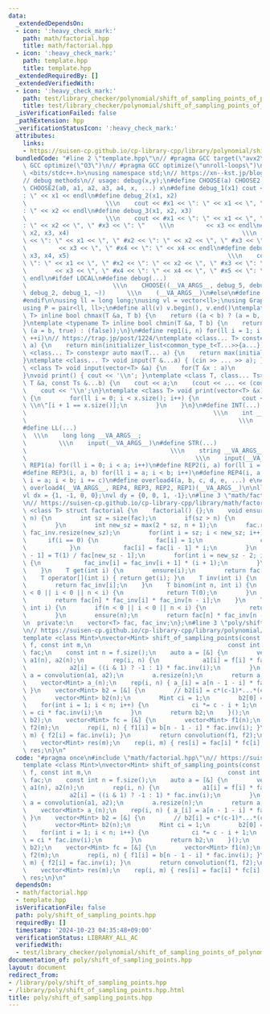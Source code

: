 ```yaml
---
data:
  _extendedDependsOn:
  - icon: ':heavy_check_mark:'
    path: math/factorial.hpp
    title: math/factorial.hpp
  - icon: ':heavy_check_mark:'
    path: template.hpp
    title: template.hpp
  _extendedRequiredBy: []
  _extendedVerifiedWith:
  - icon: ':heavy_check_mark:'
    path: test/library_checker/polynomial/shift_of_sampling_points_of_polynomial.test.cpp
    title: test/library_checker/polynomial/shift_of_sampling_points_of_polynomial.test.cpp
  _isVerificationFailed: false
  _pathExtension: hpp
  _verificationStatusIcon: ':heavy_check_mark:'
  attributes:
    links:
    - https://suisen-cp.github.io/cp-library-cpp/library/polynomial/shift_of_sampling_points.hpp
  bundledCode: "#line 2 \"template.hpp\"\n// #pragma GCC target(\"avx2\")\n// #pragma\
    \ GCC optimize(\"O3\")\n// #pragma GCC optimize(\"unroll-loops\")\n\n#include\
    \ <bits/stdc++.h>\nusing namespace std;\n// https://xn--kst.jp/blog/2019/08/29/cpp-comp/\n\
    // debug methods\n// usage: debug(x,y);\n#define CHOOSE(a) CHOOSE2 a\n#define\
    \ CHOOSE2(a0, a1, a2, a3, a4, x, ...) x\n#define debug_1(x1) cout << #x1 << \"\
    : \" << x1 << endl\n#define debug_2(x1, x2)                                  \
    \                      \\\n    cout << #x1 << \": \" << x1 << \", \" #x2 << \"\
    : \" << x2 << endl\n#define debug_3(x1, x2, x3)                              \
    \                      \\\n    cout << #x1 << \": \" << x1 << \", \" #x2 << \"\
    : \" << x2 << \", \" #x3 << \": \"    \\\n         << x3 << endl\n#define debug_4(x1,\
    \ x2, x3, x4)                                                \\\n    cout << #x1\
    \ << \": \" << x1 << \", \" #x2 << \": \" << x2 << \", \" #x3 << \": \"    \\\n\
    \         << x3 << \", \" #x4 << \": \" << x4 << endl\n#define debug_5(x1, x2,\
    \ x3, x4, x5)                                            \\\n    cout << #x1 <<\
    \ \": \" << x1 << \", \" #x2 << \": \" << x2 << \", \" #x3 << \": \"    \\\n \
    \        << x3 << \", \" #x4 << \": \" << x4 << \", \" #x5 << \": \" << x5 <<\
    \ endl\n#ifdef LOCAL\n#define debug(...)                                     \
    \                        \\\n    CHOOSE((__VA_ARGS__, debug_5, debug_4, debug_3,\
    \ debug_2, debug_1, ~))      \\\n    (__VA_ARGS__)\n#else\n#define debug(...)\n\
    #endif\n\nusing ll = long long;\nusing vl = vector<ll>;\nusing Graph = vector<vector<ll>>;\n\
    using P = pair<ll, ll>;\n#define all(v) v.begin(), v.end()\ntemplate <typename\
    \ T> inline bool chmax(T &a, T b) {\n    return ((a < b) ? (a = b, true) : (false));\n\
    }\ntemplate <typename T> inline bool chmin(T &a, T b) {\n    return ((a > b) ?\
    \ (a = b, true) : (false));\n}\n#define rep1(i, n) for(ll i = 1; i <= ((ll)n);\
    \ ++i)\n// https://trap.jp/post/1224/\ntemplate <class... T> constexpr auto min(T...\
    \ a) {\n    return min(initializer_list<common_type_t<T...>>{a...});\n}\ntemplate\
    \ <class... T> constexpr auto max(T... a) {\n    return max(initializer_list<common_type_t<T...>>{a...});\n\
    }\ntemplate <class... T> void input(T &...a) { (cin >> ... >> a); }\ntemplate\
    \ <class T> void input(vector<T> &a) {\n    for(T &x : a)\n        cin >> x;\n\
    }\nvoid print() { cout << '\\n'; }\ntemplate <class T, class... Ts> void print(const\
    \ T &a, const Ts &...b) {\n    cout << a;\n    (cout << ... << (cout << ' ', b));\n\
    \    cout << '\\n';\n}\ntemplate <class T> void print(vector<T> &x) {\n    if(x.size())\
    \ {\n        for(ll i = 0; i < x.size(); i++) {\n            cout << x[i] << \"\
    \ \\n\"[i + 1 == x.size()];\n        }\n    }\n}\n#define INT(...)           \
    \                                                    \\\n    int __VA_ARGS__;\
    \                                                           \\\n    input(__VA_ARGS__)\n\
    #define LL(...)                                                              \
    \  \\\n    long long __VA_ARGS__;                                            \
    \         \\\n    input(__VA_ARGS__)\n#define STR(...)                       \
    \                                        \\\n    string __VA_ARGS__;         \
    \                                               \\\n    input(__VA_ARGS__)\n#define\
    \ REP1(a) for(ll i = 0; i < a; i++)\n#define REP2(i, a) for(ll i = 0; i < a; i++)\n\
    #define REP3(i, a, b) for(ll i = a; i < b; i++)\n#define REP4(i, a, b, c) for(ll\
    \ i = a; i < b; i += c)\n#define overload4(a, b, c, d, e, ...) e\n#define rep(...)\
    \ overload4(__VA_ARGS__, REP4, REP3, REP2, REP1)(__VA_ARGS__)\n\nll inf = 3e18;\n\
    vl dx = {1, -1, 0, 0};\nvl dy = {0, 0, 1, -1};\n#line 3 \"math/factorial.hpp\"\
    \n// https://suisen-cp.github.io/cp-library-cpp/library/math/factorial.hpp\ntemplate\
    \ <class T> struct factorial {\n    factorial() {};\n    void ensure(const int\
    \ n) {\n        int sz = size(fac);\n        if(sz > n) {\n            return;\n\
    \        }\n        int new_sz = max(2 * sz, n + 1);\n        fac.resize(new_sz),\
    \ fac_inv.resize(new_sz);\n        for(int i = sz; i < new_sz; i++) {\n      \
    \      if(i == 0) {\n                fac[i] = 1;\n                continue;\n\
    \            }\n            fac[i] = fac[i - 1] * i;\n        }\n        fac_inv[new_sz\
    \ - 1] = T(1) / fac[new_sz - 1];\n        for(int i = new_sz - 2; i >= sz; i--)\
    \ {\n            fac_inv[i] = fac_inv[i + 1] * (i + 1);\n        }\n        return;\n\
    \    }\n    T get(int i) {\n        ensure(i);\n        return fac[i];\n    }\n\
    \    T operator[](int i) { return get(i); }\n    T inv(int i) {\n        ensure(i);\n\
    \        return fac_inv[i];\n    }\n    T binom(int n, int i) {\n        if(n\
    \ < 0 || i < 0 || n < i) {\n            return T(0);\n        }\n        ensure(n);\n\
    \        return fac[n] * fac_inv[i] * fac_inv[n - i];\n    }\n    T perm(int n,\
    \ int i) {\n        if(n < 0 || i < 0 || n < i) {\n            return T(0);\n\
    \        }\n        ensure(n);\n        return fac[n] * fac_inv[n - i];\n    }\n\
    \n  private:\n    vector<T> fac, fac_inv;\n};\n#line 3 \"poly/shift_of_sampling_points.hpp\"\
    \n// https://suisen-cp.github.io/cp-library-cpp/library/polynomial/shift_of_sampling_points.hpp\n\
    template <class Mint>\nvector<Mint> shift_of_sampling_points(const vector<Mint>\
    \ f, const int m,\n                                      const int c) {\n    factorial<Mint>\
    \ fac;\n    const int n = f.size();\n    auto a = [&] {\n        vector<Mint>\
    \ a1(n), a2(n);\n        rep(i, n) {\n            a1[i] = f[i] * fac.inv(i);\n\
    \            a2[i] = ((i & 1) ? -1 : 1) * fac.inv(i);\n        }\n        auto\
    \ a = convolution(a1, a2);\n        a.resize(n);\n        return a;\n    }();\n\
    \    vector<Mint> a_(n);\n    rep(i, n) { a_[i] = a[n - 1 - i] * fac[n - 1 - i];\
    \ }\n    vector<Mint> b2 = [&] {\n        // b2[i] = c*(c-1)*...*(c-i+1)/i!\n\
    \        vector<Mint> b2(n);\n        Mint ci = 1;\n        b2[0] = ci;\n    \
    \    for(int i = 1; i < n; i++) {\n            ci *= c - i + 1;\n            b2[i]\
    \ = ci * fac.inv(i);\n        }\n        return b2;\n    }();\n    auto b = convolution(a_,\
    \ b2);\n    vector<Mint> fc = [&] {\n        vector<Mint> f1(n);\n        vector<Mint>\
    \ f2(m);\n        rep(i, n) { f1[i] = b[n - 1 - i] * fac.inv(i); }\n        rep(i,\
    \ m) { f2[i] = fac.inv(i); }\n        return convolution(f1, f2);\n    }();\n\
    \    vector<Mint> res(m);\n    rep(i, m) { res[i] = fac[i] * fc[i]; }\n    return\
    \ res;\n}\n"
  code: "#pragma once\n#include \"math/factorial.hpp\"\n// https://suisen-cp.github.io/cp-library-cpp/library/polynomial/shift_of_sampling_points.hpp\n\
    template <class Mint>\nvector<Mint> shift_of_sampling_points(const vector<Mint>\
    \ f, const int m,\n                                      const int c) {\n    factorial<Mint>\
    \ fac;\n    const int n = f.size();\n    auto a = [&] {\n        vector<Mint>\
    \ a1(n), a2(n);\n        rep(i, n) {\n            a1[i] = f[i] * fac.inv(i);\n\
    \            a2[i] = ((i & 1) ? -1 : 1) * fac.inv(i);\n        }\n        auto\
    \ a = convolution(a1, a2);\n        a.resize(n);\n        return a;\n    }();\n\
    \    vector<Mint> a_(n);\n    rep(i, n) { a_[i] = a[n - 1 - i] * fac[n - 1 - i];\
    \ }\n    vector<Mint> b2 = [&] {\n        // b2[i] = c*(c-1)*...*(c-i+1)/i!\n\
    \        vector<Mint> b2(n);\n        Mint ci = 1;\n        b2[0] = ci;\n    \
    \    for(int i = 1; i < n; i++) {\n            ci *= c - i + 1;\n            b2[i]\
    \ = ci * fac.inv(i);\n        }\n        return b2;\n    }();\n    auto b = convolution(a_,\
    \ b2);\n    vector<Mint> fc = [&] {\n        vector<Mint> f1(n);\n        vector<Mint>\
    \ f2(m);\n        rep(i, n) { f1[i] = b[n - 1 - i] * fac.inv(i); }\n        rep(i,\
    \ m) { f2[i] = fac.inv(i); }\n        return convolution(f1, f2);\n    }();\n\
    \    vector<Mint> res(m);\n    rep(i, m) { res[i] = fac[i] * fc[i]; }\n    return\
    \ res;\n}\n"
  dependsOn:
  - math/factorial.hpp
  - template.hpp
  isVerificationFile: false
  path: poly/shift_of_sampling_points.hpp
  requiredBy: []
  timestamp: '2024-10-23 04:35:48+09:00'
  verificationStatus: LIBRARY_ALL_AC
  verifiedWith:
  - test/library_checker/polynomial/shift_of_sampling_points_of_polynomial.test.cpp
documentation_of: poly/shift_of_sampling_points.hpp
layout: document
redirect_from:
- /library/poly/shift_of_sampling_points.hpp
- /library/poly/shift_of_sampling_points.hpp.html
title: poly/shift_of_sampling_points.hpp
---
```

